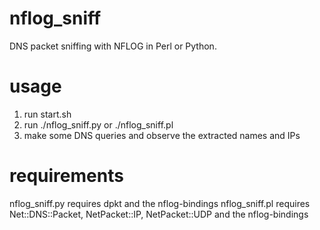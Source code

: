 # nflog_sniff
DNS packet sniffing with NFLOG in Perl or Python.

# usage

1. run start.sh
2. run ./nflog_sniff.py or ./nflog_sniff.pl
3. make some DNS queries and observe the extracted names and IPs

# requirements

nflog_sniff.py requires dpkt and the nflog-bindings
nflog_sniff.pl requires Net::DNS::Packet, NetPacket::IP, NetPacket::UDP and the nflog-bindings
